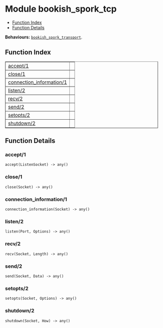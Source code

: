 

# Module bookish_spork_tcp #
* [Function Index](#index)
* [Function Details](#functions)

__Behaviours:__ [`bookish_spork_transport`](bookish_spork_transport.md).

<a name="index"></a>

## Function Index ##


<table width="100%" border="1" cellspacing="0" cellpadding="2" summary="function index"><tr><td valign="top"><a href="#accept-1">accept/1</a></td><td></td></tr><tr><td valign="top"><a href="#close-1">close/1</a></td><td></td></tr><tr><td valign="top"><a href="#connection_information-1">connection_information/1</a></td><td></td></tr><tr><td valign="top"><a href="#listen-2">listen/2</a></td><td></td></tr><tr><td valign="top"><a href="#recv-2">recv/2</a></td><td></td></tr><tr><td valign="top"><a href="#send-2">send/2</a></td><td></td></tr><tr><td valign="top"><a href="#setopts-2">setopts/2</a></td><td></td></tr><tr><td valign="top"><a href="#shutdown-2">shutdown/2</a></td><td></td></tr></table>


<a name="functions"></a>

## Function Details ##

<a name="accept-1"></a>

### accept/1 ###

`accept(ListenSocket) -> any()`

<a name="close-1"></a>

### close/1 ###

`close(Socket) -> any()`

<a name="connection_information-1"></a>

### connection_information/1 ###

`connection_information(Socket) -> any()`

<a name="listen-2"></a>

### listen/2 ###

`listen(Port, Options) -> any()`

<a name="recv-2"></a>

### recv/2 ###

`recv(Socket, Length) -> any()`

<a name="send-2"></a>

### send/2 ###

`send(Socket, Data) -> any()`

<a name="setopts-2"></a>

### setopts/2 ###

`setopts(Socket, Options) -> any()`

<a name="shutdown-2"></a>

### shutdown/2 ###

`shutdown(Socket, How) -> any()`

